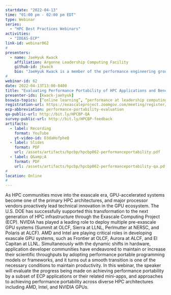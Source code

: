 ```yaml
---
startdate: "2022-04-13"
time: "01:00 pm - 02:00 pm EDT"
type: Webinar
series:
  - "HPC Best Practices Webinars"
activities:
  - "IDEAS-ECP"
link-id: webinar062
#
presenters:
  - name: JaeHyuk Kwack
    affiliation: Argonne Leadership Computing Facility
    github-id: jkwack
    bio: "JaeHyuk Kwack is a member of the performance engineering group at Argonne Leadership Computing Facility. He is a lead of performance tools for ALCF computing resources, and he is responsible for ensuring the readiness of several major scientific applications for performant use on the U.S. DOE’s forthcoming Aurora exa-scale system. He received his B.S. and M.S. in engineering from Seoul National University, South Korea, and a Ph.D. in computational mechanics from University of Illinois at Urbana-Champaign, USA. Before joining Argonne, he had worked as a research programmer for Blue Waters supercomputing project at National Center for Supercomputing Applications."
#
webinar-id: 62
date: 2022-04-13T13:00-0400
title: "Evaluating Performance Portability of HPC Applications and Benchmarks Across Diverse HPC Architectures"
presenter-ids: [kwack-jaehyuk]
bsswio-topics: [“online learning”, “performance at leadership computing facilities”, “performance portability”]
registration-url: https://exascaleproject.zoomgov.com/meeting/register/vJIsdOGprDMjE4X9dnLIY1DleDme3cYyFpI
ecp-abbreviation: performance-portability-evaluation
qa-public-url: http://bit.ly/HPCBP-QA
survey-public-url: http://bit.ly/HPCBP-feedback
artifacts:
  - label: Recording
    format: YouTube
    yt-video-id: D3daHofpheQ
  - label: Slides
    format: PDF
    url: /assets/artifacts/hpcbp/hpcbp062-performanceportability.pdf
  - label: Q&amp;A
    format: PDF
    url: /assets/artifacts/hpcbp/hpcbp062-performanceportability-qa.pdf
#
location: Online
#
---
```

As HPC communities move into the exascale era, GPU-accelerated systems become one of the primary HPC architectures, and major processor vendors proactively lead technical innovation in the GPU ecosystem. The U.S. DOE has successfully supported this transformation to the next generation of HPC infrastructure through the Exascale Computing Project (ECP). NVIDIA has played a leading role to deploy multiple pre-exascale GPU systems (Summit at OLCF, Sierra at LLNL, Perlmutter at NERSC, and Polaris at ALCF). AMD and Intel are playing critical roles in developing exascale GPU systems, such as Frontier at OLCF, Aurora at ALCF, and El Capitan at LLNL. Simultaneously with the dynamic shifts in hardware, application developer communities have endeavored to maintain or increase their scientific throughputs by adopting performance portable programming models or frameworks, and it turns out a smooth transition is one of the necessary conditions to maintain productivity. In this webinar, the speaker will evaluate the progress being made on achieving performance portability by a subset of ECP applications or their related mini-apps, and approaches to achieving performance portability across diverse HPC architectures including AMD, Intel, and NVIDIA GPUs.

